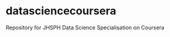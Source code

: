 datasciencecoursera
===================

Repository for JHSPH Data Science Specialisation on Coursera
